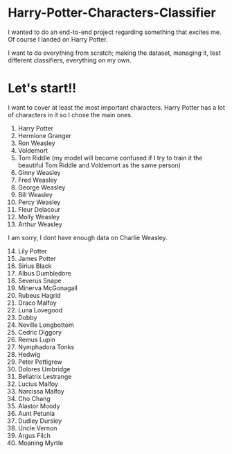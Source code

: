 # Harry-Potter-Characters-Classifier

I wanted to do an end-to-end project regarding something that excites me. Of course I landed on Harry Potter.

I want to do everything from scratch; making the dataset, managing it, test different classifiers, everything on my own.

# Let's start!!

I want to cover at least the most important characters. Harry Potter has a lot of characters in it so I chose the main ones.

1) Harry Potter
2) Hermione Granger
3) Ron Weasley
4) Voldemort
5) Tom Riddle (my model will become confused if I try to train it the beautiful Tom Riddle and Voldemort as the same person)
6) Ginny Weasley
7) Fred Weasley
8) George Weasley
9) Bill Weasley
10) Percy Weasley
11) Fleur Delacour
12) Molly Weasley
13) Arthur Weasley

I am sorry, I dont have enough data on Charlie Weasley. 

14) Lily Potter
15) James Potter
16) Sirius Black
17) Albus Dumbledore
18) Severus Snape
19) Minerva McGonagall
20) Rubeus Hagrid
21) Draco Malfoy
22) Luna Lovegood
23) Dobby
24) Neville Longbottom
25) Cedric Diggory
26) Remus Lupin
27) Nymphadora Tonks
28) Hedwig
29) Peter Pettigrew
30) Dolores Umbridge
31) Bellatrix Lestrange
32) Lucius Malfoy
33) Narcissa Malfoy
34) Cho Chang
35) Alastor Moody
36) Aunt Petunia
37) Dudley Dursley
38) Uncle Vernon
39) Argus Filch
40) Moaning Myrtle
